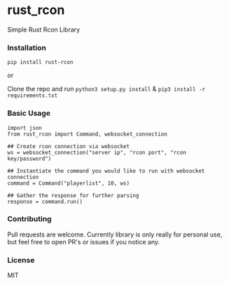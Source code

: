 # rust_rcon
Simple Rust Rcon Library


### Installation
`pip install rust-rcon`

or 

Clone the repo and run `python3 setup.py install` & `pip3 install -r requirements.txt`


### Basic Usage
```
import json
from rust_rcon import Command, websocket_connection

## Create rcon connection via websocket
ws = websocket_connection("server ip", "rcon port", "rcon key/password")

## Instantiate the command you would like to run with websocket connection
command = Command("playerlist", 10, ws)

## Gather the response for further parsing
response = command.run()
```

### Contributing
Pull requests are welcome. Currently library is only really for personal use, but feel free to open PR's or issues if you notice any.

### License
MIT
